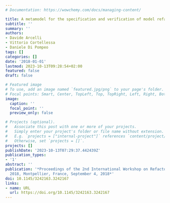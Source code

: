 ```yaml
---
# Documentation: https://wowchemy.com/docs/managing-content/

title: A metamodel for the specification and verification of model refactoring actions
subtitle: ''
summary: ''
authors:
- Davide Arcelli
- Vittorio Cortellessa
- Daniele Di Pompeo
tags: []
categories: []
date: '2018-01-01'
lastmod: 2023-10-13T09:28:54+02:00
featured: false
draft: false

# Featured image
# To use, add an image named `featured.jpg/png` to your page's folder.
# Focal points: Smart, Center, TopLeft, Top, TopRight, Left, Right, BottomLeft, Bottom, BottomRight.
image:
  caption: ''
  focal_point: ''
  preview_only: false

# Projects (optional).
#   Associate this post with one or more of your projects.
#   Simply enter your project's folder or file name without extension.
#   E.g. `projects = ["internal-project"]` references `content/project/deep-learning/index.md`.
#   Otherwise, set `projects = []`.
projects: []
publishDate: '2023-10-13T07:29:37.442439Z'
publication_types:
- '1'
abstract: ''
publication: '*Proceedings of the 2nd International Workshop on Refactoring, IWoR@ASE
  2018, Montpellier, France, September 4, 2018*'
doi: 10.1145/3242163.3242167
links:
- name: URL
  url: https://doi.org/10.1145/3242163.3242167
---
```

